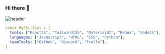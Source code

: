 
### Hi there 👋
![header](https://capsule-render.vercel.app/api?type=venom&color=auto&height=300&section=header&text=I%27m%20Raj%20Kumbaji&fontSize=90)

```yaml
const MySkillSet = {
  tools: ["ReactJS", "TailwindCSS", "MaterialUI", "Redux", "NodeJS"],
  languages: ["Javascript", "HTML", "CSS", "Python"],
  teamTools: ["Github", "Discord", "Trello"],
}
```

<!--
**kumbajirajkumar123/kumbajirajkumar123** is a ✨ _special_ ✨ repository because its `README.md` (this file) appears on your GitHub profile.

Here are some ideas to get you started:

- 🔭 I’m currently working on ...
- 🌱 I’m currently learning ...
- 👯 I’m looking to collaborate on ...
- 🤔 I’m looking for help with ...
- 💬 Ask me about ...
- 📫 How to reach me: ...
- 😄 Pronouns: ...
- ⚡ Fun fact: ...
-->
